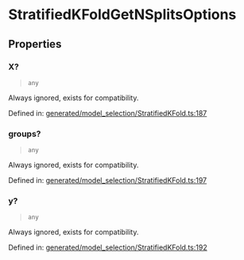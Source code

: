 # StratifiedKFoldGetNSplitsOptions

## Properties

### X?

> `any`

Always ignored, exists for compatibility.

Defined in:  [generated/model\_selection/StratifiedKFold.ts:187](https://github.com/transitive-bullshit/scikit-learn-ts/blob/b59c1ff/packages/sklearn/src/generated/model_selection/StratifiedKFold.ts#L187)

### groups?

> `any`

Always ignored, exists for compatibility.

Defined in:  [generated/model\_selection/StratifiedKFold.ts:197](https://github.com/transitive-bullshit/scikit-learn-ts/blob/b59c1ff/packages/sklearn/src/generated/model_selection/StratifiedKFold.ts#L197)

### y?

> `any`

Always ignored, exists for compatibility.

Defined in:  [generated/model\_selection/StratifiedKFold.ts:192](https://github.com/transitive-bullshit/scikit-learn-ts/blob/b59c1ff/packages/sklearn/src/generated/model_selection/StratifiedKFold.ts#L192)
